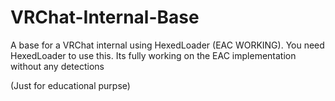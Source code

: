 # VRChat-Internal-Base
A base for a VRChat internal using HexedLoader (EAC WORKING). You need HexedLoader to use this. Its fully working on the EAC implementation without any detections

(Just for educational purpse)

